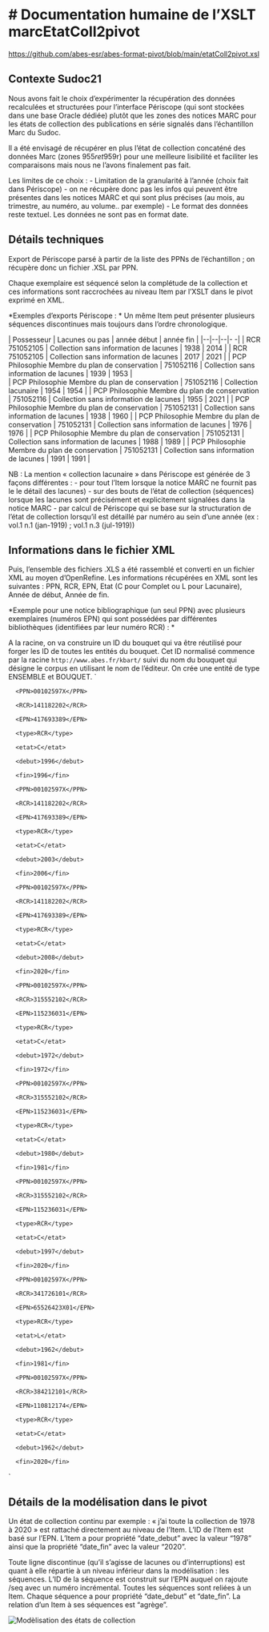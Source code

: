 

# # Documentation humaine de l’XSLT marcEtatColl2pivot
https://github.com/abes-esr/abes-format-pivot/blob/main/etatColl2pivot.xsl

## Contexte Sudoc21 

Nous avons fait le choix d’expérimenter la récupération des données recalculées et structurées pour l’interface Périscope (qui sont stockées dans une base Oracle dédiée) plutôt que les zones des notices MARC pour les états de collection des publications en série signalés dans l’échantillon Marc du Sudoc.

Il a été envisagé de récupérer en plus l’état de collection concaténé des données Marc (zones 955$r et 959$r) pour une meilleure lisibilité et faciliter les comparaisons mais nous ne l’avons finalement pas fait.

Les limites de ce choix :
    - Limitation de la granularité à l’année (choix fait dans Périscope) - on ne récupère donc pas les infos qui peuvent être présentes dans les notices MARC et qui sont plus précises (au mois, au trimestre, au numéro, au volume.. par exemple)
    - Le format des données reste textuel. Les données ne sont pas en format date.


## Détails techniques

Export de Périscope parsé à partir de la liste des PPNs de l’échantillon ; on récupère donc un fichier .XSL par PPN.

Chaque exemplaire est séquencé selon la complétude de la collection et ces informations sont raccrochées au niveau Item par l’XSLT dans le pivot exprimé en XML.

*Exemples d’exports Périscope : *
Un même Item peut présenter plusieurs séquences discontinues mais toujours dans l’ordre chronologique.

| Possesseur | Lacunes ou pas   | année début | année fin | 
|--|--|--|- -|
| RCR 751052105 | Collection sans information de lacunes | 1938 | 2014 |
| RCR 751052105 | Collection sans information de lacunes | 2017 | 2021 |
| PCP Philosophie Membre du plan de conservation | 751052116 | Collection sans information de lacunes | 1939 | 1953 |	
| PCP Philosophie Membre du plan de conservation | 751052116 | Collection lacunaire | 1954 | 1954 |
| PCP Philosophie Membre du plan de conservation | 751052116 | Collection sans information de lacunes | 1955 | 2021 |
| PCP Philosophie Membre du plan de conservation | 751052131 | Collection sans information de lacunes | 1938 |	1960 | 
| PCP Philosophie Membre du plan de conservation | 751052131 | Collection sans information de lacunes | 1976 |	1976 |
| PCP Philosophie Membre du plan de conservation | 751052131 | Collection sans information de lacunes | 1988 |	1989 |
| PCP Philosophie Membre du plan de conservation | 751052131 | Collection sans information de lacunes | 1991 |	1991 |

NB : La mention « collection lacunaire » dans Périscope est générée de 3 façons différentes :
    - pour tout l’Item lorsque la notice MARC ne fournit pas le le détail des lacunes)
    - sur des bouts de l’état de collection (séquences) lorsque les lacunes sont précisément et explicitement signalées dans la notice MARC
    - par calcul de Périscope qui se base sur la structuration de l’état de collection lorsqu’il est détaillé par numéro au sein d’une année (ex : vol.1 n.1 (jan-1919) ; vol.1 n.3 (jul-1919))


## Informations dans le fichier XML

Puis, l’ensemble des fichiers .XLS a été rassemblé et converti en un fichier XML au moyen d’OpenRefine. Les informations récupérées en XML sont les suivantes : PPN, RCR, EPN, Etat (C pour Complet ou L pour Lacunaire), Année de début, Année de fin.

*Exemple pour une notice bibliographique (un seul PPN) avec plusieurs exemplaires (numéros EPN) qui sont possédées par différentes bibliothèques (identifiées par leur numéro RCR) : *

A la racine, on va construire un ID du bouquet qui va être réutilisé pour forger les ID de toutes les entités du bouquet. Cet ID normalisé commence par la racine `http://www.abes.fr/kbart/` suivi du nom du bouquet qui désigne le corpus en utilisant le nom de l’éditeur. On crée une entité de type ENSEMBLE et BOUQUET.
`<holdings id="PPN_Echantillon-Sudoc-1186r32A001_PS">

   <ligne>

      <PPN>00102597X</PPN>

      <RCR>141182202</RCR>

      <EPN>417693389</EPN>

      <type>RCR</type>

      <etat>C</etat>

      <debut>1996</debut>

      <fin>1996</fin>

   </ligne>

   <ligne>

      <PPN>00102597X</PPN>

      <RCR>141182202</RCR>

      <EPN>417693389</EPN>

      <type>RCR</type>

      <etat>C</etat>

      <debut>2003</debut>

      <fin>2006</fin>

   </ligne>

   <ligne>

      <PPN>00102597X</PPN>

      <RCR>141182202</RCR>

      <EPN>417693389</EPN>

      <type>RCR</type>

      <etat>C</etat>

      <debut>2008</debut>

      <fin>2020</fin>

   </ligne>

   <ligne>

      <PPN>00102597X</PPN>

      <RCR>315552102</RCR>

      <EPN>115236031</EPN>

      <type>RCR</type>

      <etat>C</etat>

      <debut>1972</debut>

      <fin>1972</fin>

   </ligne>

   <ligne>

      <PPN>00102597X</PPN>

      <RCR>315552102</RCR>

      <EPN>115236031</EPN>

      <type>RCR</type>

      <etat>C</etat>

      <debut>1980</debut>

      <fin>1981</fin>

   </ligne>

   <ligne>

      <PPN>00102597X</PPN>

      <RCR>315552102</RCR>

      <EPN>115236031</EPN>

      <type>RCR</type>

      <etat>C</etat>

      <debut>1997</debut>

      <fin>2020</fin>

   </ligne>

   <ligne>

      <PPN>00102597X</PPN>

      <RCR>341726101</RCR>

      <EPN>65526423X01</EPN>

      <type>RCR</type>

      <etat>L</etat>

      <debut>1962</debut>

      <fin>1981</fin>

   </ligne>

   <ligne>

      <PPN>00102597X</PPN>

      <RCR>384212101</RCR>

      <EPN>110812174</EPN>

      <type>RCR</type>

      <etat>C</etat>

      <debut>1962</debut>

      <fin>2020</fin>

   </ligne>
`   

## Détails de la modélisation dans le pivot 

Un état de collection continu par exemple : « j’ai toute la collection de 1978 à 2020 » est rattaché directement au niveau de l’Item. L’ID de l’Item est basé sur l’EPN. L’Item a pour propriété “date_debut”  avec la valeur “1978” ainsi que la propriété “date_fin” avec la valeur “2020”.

Toute ligne discontinue (qu’il s’agisse de lacunes ou d’interruptions) est quant à elle répartie à un niveau inférieur dans la modélisation : les séquences. L’ID de la séquence est construit sur l’EPN auquel on rajoute /seq avec un numéro incrémental. Toutes les séquences sont reliées à un Item. Chaque séquence a pour propriété “date_debut” et “date_fin”. La relation d’un Item à ses séquences est “agrège”. 

![Modèlisation des états de collection](images/periscope.png)
